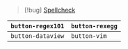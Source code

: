 > [!bug] [Spellcheck](https://www.duden.de/rechtschreibpruefung-online)

|`button-regex101`| `button-rexegg` |
| --- | --- |
| `button-dataview` | `button-vim` |
